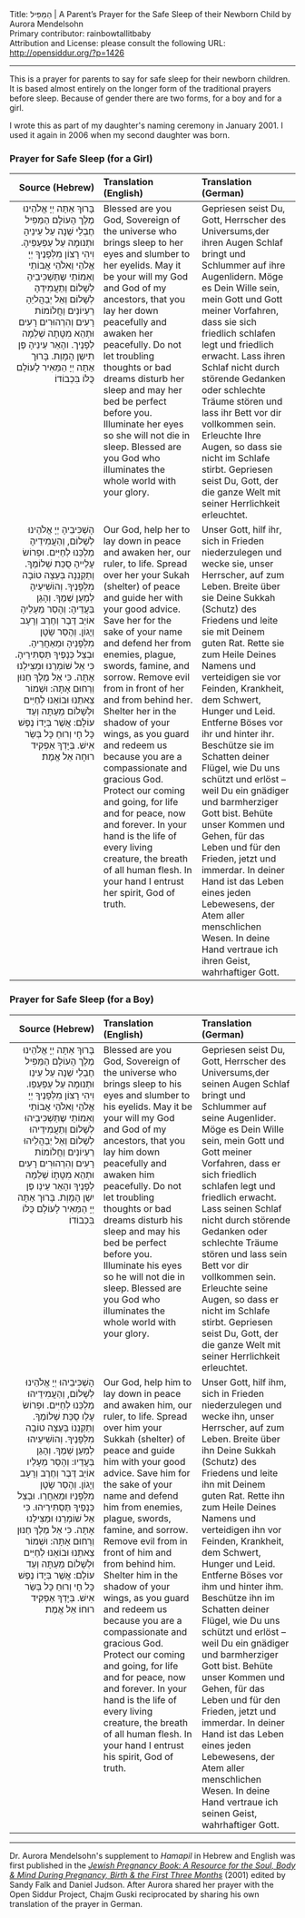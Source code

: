 <html>
<head></head>
<body>
Title: הַמַּפִּיל | A Parent’s Prayer for the Safe Sleep of their Newborn Child by Aurora Mendelsohn<br />
Primary contributor: rainbowtallitbaby<br />
Attribution and License: please consult the following URL: <a href="http://opensiddur.org/?p=1426">http://opensiddur.org/?p=1426</a>
<p />
<hr />

This is a prayer for parents to say for safe sleep for their newborn children. It is based almost entirely on the longer form of the traditional prayers before sleep. Because of gender there are two forms, for a boy and for a girl.

I wrote this as part of my daughter's naming ceremony in January 2001. I used it again in 2006 when my second daughter was born.

<h3>Prayer for Safe Sleep (for a Girl)</h3>

<table style="margin-left: auto;margin-right: auto;" class="draggable">
<thead><tr><th id="x" style="text-align: right;">Source (Hebrew)</th><th style="text-align: left;">Translation (English)</th><th style="text-align: left;">Translation (German)</th></tr></thead>
<tbody>
<tr><td style="vertical-align:top;" width="30%">
<div class="liturgy" style="text-align: right;"><span lang="he">
בָּרוּךְ אַתָּה יְיָ אֱלֹהֵינוּ מֶלֶך הָעוֹלָם הַמַּפִּיל חֶבְלֵי שֵׁנָה עַל עֵינֵיהָ וּתְנוּמָה עַל עַפְעַפֵּיהָ. וִיהִי רָצוֹן מִלְּפָנֶיךָ יְיָ אֱלֹהַי וֵאלֹהֵי אֲבוֹתַי וְאִמוֹתֵי שֶתַּשְׁכִּיבֵיהָ לְשָׁלוֹם וְתַעֲמִידֵהָ לְשָׁלוֹם וְאַל יְבַהֲליֵהָ רַעְיוֹנַים וַחֲלוֹמוֹת רָעִים וְהִרְהוּרִים רָעִים וּתְהֵא מִטָּתָה שְׁלֵמָה לְפָנֶיך. והָאֵר עֵינֵיהָ פֶּן תִישַן הָמָוְת. בָּרוּך אַתָּה יְיָ הַמֵּאִיר לָעוֹלָם כֻּלּוֹ בִּכְבוֹדוֹ׃
</span></div></td>

<td style="vertical-align:top;" width="33%"><div class="english">
Blessed are you God, Sovereign of the universe who brings sleep to her eyes and slumber to her eyelids. May it be your will my God and God of my ancestors, that you lay her down peacefully and awaken her peacefully. Do not let troubling thoughts or bad dreams disturb her sleep and may her bed be perfect before you. Illuminate her eyes so she will not die in sleep. Blessed are you God who illuminates the whole world with your glory.
</div></td>

<td style="vertical-align:top;" width="33%"><div class="german">
Gepriesen seist Du, Gott, Herrscher des Universums,der ihren Augen Schlaf bringt und Schlummer auf ihre Augenlidern. Möge es Dein Wille sein, mein Gott und Gott meiner Vorfahren, dass sie sich friedlich schlafen legt und friedlich erwacht. Lass ihren Schlaf nicht durch störende Gedanken oder schlechte Träume stören und lass ihr Bett vor dir vollkommen sein. Erleuchte Ihre Augen, so dass sie nicht im Schlafe stirbt. Gepriesen seist Du, Gott, der die ganze Welt mit seiner Herrlichkeit erleuchtet. 
</div></td>
</tr>


<tr><td style="vertical-align:top;" width="30%">
<div class="liturgy" style="text-align: right;"><span lang="he">
הָשְׁכִּיבֵיהָ יְיָ אֱלֹהֵינוּ לְשָׁלוֹם, וְהַעֲמִידֵיהָ מַלְכֵּנוּ לְחַיִּים. וּפְרוֹשׂ עָלֵייהָ סֻכַּת שְׁלוֹמֶךָ. וְתַקְּנֵנָה בְּעֵצָה טוֹבָה מִלְּפָנֶיךָ. וְהוֹשִׁיעֵיהָ לְמַעַן שְׁמֶךָ. וְהָגֵן בַּעֲדֵיהָ: וְהָסֵר מֵעָלֵיהָ אוֹיֵב דֶּבֶר וְחֶרֶב וְרָעָב וְיָגוֹן. וְהָסֵר שָׂטָן מִלְּפָנֵיהָ וּמֵאַחֲרֵיהָ. וּבְצֵל כְּנָפֶיךָ תַּסְתִּירֵיהָ. כִּי אֵל שׁוֹמְרֵנוּ וּמַצִּילֵנוּ אָתָּה. כִּי אֵל מֶלֶךְ חַנּוּן וְרַחוּם אָתָּה: וּשְׁמוֹר צֵאתֵנוּ וּבוֹאֵנוּ לְחַיִּים וּלְשָׁלוֹם מֵעַתָּה וְעַד עוֹלָם: אֲשֶׁר בְּיָדוֹ נֶפֶשׁ כָּל חָי וְרוּחַ כָּל בְּשַׂר אִישׁ. בְּיָדְךָ אַפְקִיד רוּחָה אֵל אֱמֶת׃
</span></div></td>

<td style="vertical-align:top;" width="33%"><div class="english">
Our God, help her to lay down in peace and awaken her, our ruler, to life. Spread over her your Sukah (shelter) of peace and guide her with your good advice. Save her for the sake of your name and defend her from enemies, plague, swords, famine, and sorrow. Remove evil from in front of her and from behind her. Shelter her in the shadow of your wings, as you guard and redeem us because you are a compassionate and gracious God. Protect our coming and going, for life and for peace, now and forever. In your hand is the life of every living creature, the breath of all human flesh. In your hand I entrust her spirit, God of truth.</div></td>

<td style="vertical-align:top;" width="33%"><div class="german">
Unser Gott, hilf ihr, sich in Frieden niederzulegen und wecke sie, unser Herrscher, auf zum Leben. Breite über sie Deine Sukkah (Schutz) des Friedens und leite sie mit Deinem guten Rat. Rette sie zum Heile Deines Namens und verteidigen sie vor Feinden, Krankheit, dem Schwert, Hunger und Leid. Entferne Böses vor ihr und hinter ihr. Beschütze sie im Schatten deiner Flügel, wie Du uns schützt und erlöst – weil Du ein gnädiger und barmherziger Gott bist. Behüte unser Kommen und Gehen, für das Leben und für den Frieden, jetzt und immerdar. In deiner Hand ist das Leben eines jeden Lebewesens, der Atem aller menschlichen Wesen. In deine Hand vertraue ich ihren Geist, wahrhaftiger Gott. 
</div></td>
</tr>
</tbody>
</tbody></table>

<h3>Prayer for Safe Sleep (for a Boy)</h3>

<table style="margin-left: auto;margin-right: auto;" class="draggable">
<thead><tr><th id="x" style="text-align: right;">Source (Hebrew)</th><th style="text-align: left;">Translation (English)</th><th style="text-align: left;">Translation (German)</th></tr></thead>
<tbody>
<tr><td style="vertical-align:top;" width="30%">
<div class="liturgy" style="text-align: right;"><span lang="he">
בָּרוּךְ אַתָּה יְיָ אֱלֹהֵינוּ מֶלֶך הָעוֹלָם הַמַּפִּיל חֶבְלֵי שֵׁנָה עַל עֵינַו וּתְנוּמָה עַל עַפְעַפַו. וִיהִי רָצוֹן מִלְּפָנֶיךָ יְיָ אֱלֹהַי וֵאלֹהֵי אֲבוֹתַי וְאִמוֹתֵי שֶתַּשְׁכִּיבֵיהוּ לְשָׁלוֹם וְתַעֲמִידֵיהוּ לְשָׁלוֹם וְאַל יְבַהֲלֵיהוּ רַעְיוֹנַים וַחֲלוֹמוֹת רָעִים וְהִרְהוּרִים רָעִים וּתְהֵא מִטָּתָוֹ שְׁלֵמָה לְפָנֶיךָ והָאֵר עֵינַו פֶּן יִשַן הָמָוְת. בָּרוּך אַתָּה יְיָ הַמֵּאִיר לָעוֹלָם כֻּלּוֹ בִּכְבוֹדוֹ׃
</span></div></td>

<td style="vertical-align:top;" width="33%"><div class="english">
Blessed are you God, Sovereign of the universe who brings sleep to his eyes and slumber to his eyelids. May it be your will my God and God of my ancestors, that you lay him down peacefully and awaken him peacefully. Do not let troubling thoughts or bad dreams disturb his sleep and may his bed be perfect before you. Illuminate his eyes so he will not die in sleep. Blessed are you God who illuminates the whole world with your glory.
</div></td>

<td style="vertical-align:top;" width="33%"><div class="german">
Gepriesen seist Du, Gott, Herrscher des Universums,der seinen Augen Schlaf bringt und Schlummer auf seine Augenlider. Möge es Dein Wille sein, mein Gott und Gott meiner Vorfahren, dass er sich friedlich schlafen legt und friedlich erwacht. Lass seinen Schlaf nicht durch störende Gedanken oder schlechte Träume stören und lass sein Bett vor dir vollkommen sein. Erleuchte seine Augen, so dass er nicht im Schlafe stirbt. Gepriesen seist Du, Gott, der die ganze Welt mit seiner Herrlichkeit erleuchtet. 
</div></td>
</tr>


<tr><td style="vertical-align:top;" width="30%">
<div class="liturgy" style="text-align: right;"><span lang="he">
הָשְׁכִּיבֵיהוּ יְיָ אֱלֹהֵינוּ לְשָׁלוֹם, וְהַעֲמִידֵיהוּ מַלְכֵּנוּ לְחַיִּים. וּפְרוֹשׂ עָלַו סֻכַּת שְׁלוֹמֶךָ. וְתַקְּנֵנוֹ בְּעֵצָה טוֹבָה מִלְּפָנֶיךָ. וְהוֹשִׁיעֵיהוּ לְמַעַן שְׁמֶךָ. וְהָגֵן בַּעֲדַיו: וְהָסֵר מֵעָלַיו אוֹיֵב דֶּבֶר וְחֶרֶב וְרָעָב וְיָגוֹן. וְהָסֵר שָׂטָן מִלְּפָנַיו וּמֵאַחֲרַו. וּבְצֵל כְּנָפֶיךָ תַּסְתִּירֵיהוּ. כִּי אֵל שׁוֹמְרֵנוּ וּמַצִּילֵנוּ אָתָּה. כִּי אֵל מֶלֶךְ חַנּוּן וְרַחוּם אָתָּה: וּשְׁמוֹר צֵאתֵנוּ וּבוֹאֵנוּ לְחַיִּים וּלְשָׁלוֹם מֵעַתָּה וְעַד עוֹלָם: אֲשֶׁר בְּיָדוֹ נֶפֶשׁ כָּל חָי וְרוּחַ כָּל בְּשַׂר אִישׁ. בְּיָדְךָ אַפְקִיד רוּחוֹ אֵל אֱמֶת׃
</span></div>
</td>
 
<td style="vertical-align:top;" width="33%"><div class="english">
Our God, help him to lay down in peace and awaken him, our ruler, to life. Spread over him your Sukkah (shelter) of peace and guide him with your good advice. Save him for the sake of your name and defend him from enemies, plague, swords, famine, and sorrow. Remove evil from in front of him and from behind him. Shelter him in the shadow of your wings, as you guard and redeem us because you are a compassionate and gracious God. Protect our coming and going, for life and for peace, now and forever. In your hand is the life of every living creature, the breath of all human flesh. In your hand I entrust his spirit, God of truth.</div></td>

<td style="vertical-align:top;" width="33%"><div class="german">
Unser Gott, hilf ihm, sich in Frieden niederzulegen und wecke ihn, unser Herrscher, auf zum Leben. Breite über ihn Deine Sukkah (Schutz) des Friedens und leite ihn mit Deinem guten Rat. Rette ihn zum Heile Deines Namens und verteidigen ihn vor Feinden, Krankheit, dem Schwert, Hunger und Leid. Entferne Böses vor ihm und hinter ihm. Beschütze ihn im Schatten deiner Flügel, wie Du uns schützt und erlöst – weil Du ein gnädiger und barmherziger Gott bist. Behüte unser Kommen und Gehen, für das Leben und für den Frieden, jetzt und immerdar. In deiner Hand ist das Leben eines jeden Lebewesens, der Atem aller menschlichen Wesen. In deine Hand vertraue ich seinen Geist, wahrhaftiger Gott.
</div></td>
</tr>
</tbody>
</tbody></table>

<hr />

Dr. Aurora Mendelsohn's supplement to <em>Hamapil</em> in Hebrew and English was first published in the <em><a href="http://books.google.com/books?id=RIQrAAAAYAAJ">Jewish Pregnancy Book: A Resource for the Soul, Body &amp; Mind During Pregnancy, Birth &amp; the First Three Months</a></em> (2001) edited by Sandy Falk and Daniel Judson. After Aurora shared her prayer with the Open Siddur Project, Chajm Guski reciprocated by sharing his own translation of the prayer in German.
</body>
</html>